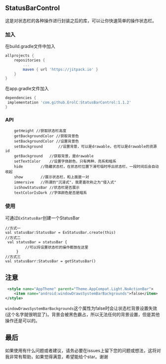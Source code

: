 ## StatusBarControl
这是对状态栏的各种操作进行封装之后的库，可以让你快速简单的操作状态栏。

### 加入
在build.gradle文件中加入
```gradle
allprojects {
    repositories {
        ...
        maven { url 'https://jitpack.io' }
    }
}

```
在app.gradle文件加入
```gradle
dependencies {
 implementation 'com.github.ErolC:StatusBarControl:1.1.2'
}
```
### API
```
    getHeight //获取状态栏高度
    getBackgroundColor //获取背景色
    setBackgroundColor //设置背景色
    setBackground       //设置背景，可以是drawable，也可以是drawable的资源id
    getBackground   //获取背景，是drawable
    setTextColor    //设置字体颜色，只有两种，亮系和暗系
    hide        //隐藏状态栏，在状态栏位置下滑可临时呼出状态栏，一段时间后会自动收起
    show        //展示状态栏，和上面是一对
    immersive   //所谓的"沉浸式"，我更喜欢称之为"侵入式"
    isShowStatusBar //状态栏是否展示
    textColorIsDark //字体颜色是否是暗系
```
### 使用
可通过`ExStatusBar`创建一个StatusBar
```
//方式一
val statusBar:StatusBar = ExStatusBar.create(this)
//方式二
 val statusBar = statusBar {
         //可以将设置状态栏的操作都放在这里
     }
//方式三
val statusBarr:StatusBar = getStatusBar()
```

## 注意
```xml
 <style name="AppTheme" parent="Theme.AppCompat.Light.NoActionBar">
    <item name="android:windowDrawsSystemBarBackgrounds">false</item>
</style>
```
`windowDrawsSystemBarBackgrounds`这个属性为false时会让状态栏背景设置失效(这个名字就很明显了)。背景会被黑色霸占，所以无法任何的背景设置，但是其他操作还是可以的。

## 最后
如果使用有什么问题或者建议，请务必要在issues上留下您的问题或想法，这将对我非常有帮助，如果觉得满意，希望能给个star。谢谢